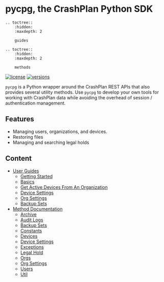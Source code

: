 # pycpg, the CrashPlan Python SDK

```{eval-rst}
.. toctree::
    :hidden:
    :maxdepth: 2

    guides
```

```{eval-rst}
.. toctree::
    :hidden:
    :maxdepth: 2

    methods
```


[![license](https://img.shields.io/pypi/l/pycpg.svg)](https://pypi.org/project/pycpg/)
[![versions](https://img.shields.io/pypi/pyversions/pycpg.svg)](https://pypi.org/project/pycpg/)

`pycpg` is a Python wrapper around the CrashPlan REST APIs that also provides several utility methods. Use `pycpg` to
develop your own tools for working with CrashPlan data while avoiding the overhead
of session / authentication management.

## Features

* Managing users, organizations, and devices.
* Restoring files
* Managing and searching legal holds

## Content

* [User Guides](guides.md)
    * [Getting Started](userguides/gettingstarted.md)
    * [Basics](userguides/basics.md)
    * [Get Active Devices From An Organization](userguides/orgdevices.md)
    * [Device Settings](userguides/devicesettings.md)
    * [Org Settings](userguides/orgsettings.md)
    * [Backup Sets](userguides/backupsets.md)
* [Method Documentation](methods.md)
    * [Archive](methoddocs/archive.md)
    * [Audit Logs](methoddocs/auditlogs.md)
    * [Backup Sets](methoddocs/backupset.md)
    * [Constants](methoddocs/constants.md)
    * [Devices](methoddocs/devices.md)
    * [Device Settings](methoddocs/devicesettings.md)
    * [Exceptions](methoddocs/exceptions.md)
    * [Legal Hold](methoddocs/legalhold.md)
    * [Orgs](methoddocs/orgs.md)
    * [Org Settings](methoddocs/orgsettings.md)
    * [Users](methoddocs/users.md)
    * [Util](methoddocs/util.md)
